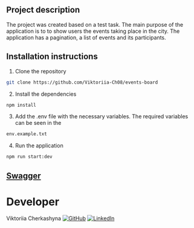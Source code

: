 ## Project description

The project was created based on a test task. The main purpose of the
application is to to show users the events taking place in the city. The
application has a pagination, a list of events and its participants.

## Installation instructions

1. Clone the repository

```bash
git clone https://github.com/Viktoriia-Ch08/events-board
```

2. Install the dependencies

```bash
npm install
```

3.  Add the .env file with the necessary variables. The required variables can
    be seen in the

```bash
env.example.txt
```

4. Run the application

```bash
npm run start:dev

```

## **[Swagger](https://events-board-rest-api.onrender.com/api-docs/)**

# Developer

Viktoriia Cherkashyna
[![GitHub](https://www.vectorlogo.zone/logos/github/github-icon.svg)](https://github.com/Viktoriia-Ch08)
[![LinkedIn](https://www.vectorlogo.zone/logos/linkedin/linkedin-icon.svg)](https://www.linkedin.com/in/viktoriia-cherkashyna/)

```

```

